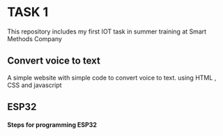 # TASK 1
This repository includes my first IOT task in summer training at Smart Methods Company



## Convert voice to text

A simple website with simple code to convert voice to text. using HTML , CSS and javascript 

## ESP32

#### Steps for programming ESP32 


